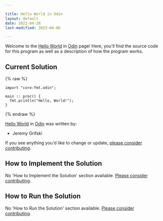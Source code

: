 ```yaml
---

title: Hello World in Odin
layout: default
date: 2022-04-28
last-modified: 2023-04-06

---
```


Welcome to the [Hello World](https://sampleprograms.io/projects/hello-world) in [Odin](https://sampleprograms.io/languages/odin) page! Here, you'll find the source code for this program as well as a description of how the program works.

## Current Solution

{% raw %}

```odin
import "core:fmt.odin";

main :: proc() {
  fmt.println("Hello, World!");
}
```

{% endraw %}

[Hello World](https://sampleprograms.io/projects/hello-world) in [Odin](https://sampleprograms.io/languages/odin) was written by:

- Jeremy Grifski

If you see anything you'd like to change or update, [please consider contributing](https://github.com/TheRenegadeCoder/sample-programs).

## How to Implement the Solution

No 'How to Implement the Solution' section available. [Please consider contributing](https://github.com/TheRenegadeCoder/sample-programs-website).

## How to Run the Solution

No 'How to Run the Solution' section available. [Please consider contributing](https://github.com/TheRenegadeCoder/sample-programs-website).